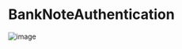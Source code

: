 # BankNoteAuthentication

![image](https://user-images.githubusercontent.com/25953950/209979216-fc26dc6f-c32d-4be0-8f76-1c6056ebb64c.png)
